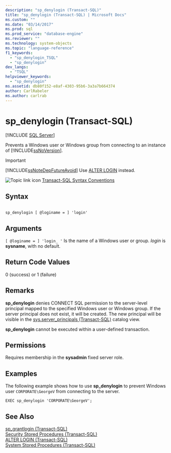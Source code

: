```yaml
---
description: "sp_denylogin (Transact-SQL)"
title: "sp_denylogin (Transact-SQL) | Microsoft Docs"
ms.custom: ""
ms.date: "03/14/2017"
ms.prod: sql
ms.prod_service: "database-engine"
ms.reviewer: ""
ms.technology: system-objects
ms.topic: "language-reference"
f1_keywords: 
  - "sp_denylogin_TSQL"
  - "sp_denylogin"
dev_langs: 
  - "TSQL"
helpviewer_keywords: 
  - "sp_denylogin"
ms.assetid: db80f152-e8af-4303-95b6-3a3a7b664374
author: CarlRabeler
ms.author: carlrab
---
```

# sp_denylogin (Transact-SQL)
[!INCLUDE [SQL Server](../../includes/applies-to-version/sqlserver.md)]

  Prevents a Windows user or Windows group from connecting to an instance of [!INCLUDE[ssNoVersion](../../includes/ssnoversion-md.md)].  
  
> [!IMPORTANT]  
>  [!INCLUDE[ssNoteDepFutureAvoid](../../includes/ssnotedepfutureavoid-md.md)] Use [ALTER LOGIN](../../t-sql/statements/alter-login-transact-sql.md) instead.  
  
 ![Topic link icon](../../database-engine/configure-windows/media/topic-link.gif "Topic link icon") [Transact-SQL Syntax Conventions](../../t-sql/language-elements/transact-sql-syntax-conventions-transact-sql.md)  
  
## Syntax  
  
```  
  
sp_denylogin [ @loginame = ] 'login'   
```  
  
## Arguments  
`[ @loginame = ] 'login_ '`
 Is the name of a Windows user or group. *login* is **sysname**, with no default.  
  
## Return Code Values  
 0 (success) or 1 (failure)  
  
## Remarks  
 **sp_denylogin** denies CONNECT SQL permission to the server-level principal mapped to the specified Windows user or Windows group. If the server principal does not exist, it will be created. The new principal will be visible in the [sys.server_principals &#40;Transact-SQL&#41;](../../relational-databases/system-catalog-views/sys-server-principals-transact-sql.md) catalog view.  
  
 **sp_denylogin** cannot be executed within a user-defined transaction.  
  
## Permissions  
 Requires membership in the **sysadmin** fixed server role.  
  
## Examples  
 The following example shows how to use **sp_denylogin** to prevent Windows user `CORPORATE\GeorgeV` from connecting to the server.  
  
```  
EXEC sp_denylogin 'CORPORATE\GeorgeV';  
```  
  
## See Also  
 [sp_grantlogin &#40;Transact-SQL&#41;](../../relational-databases/system-stored-procedures/sp-grantlogin-transact-sql.md)   
 [Security Stored Procedures &#40;Transact-SQL&#41;](../../relational-databases/system-stored-procedures/security-stored-procedures-transact-sql.md)   
 [ALTER LOGIN &#40;Transact-SQL&#41;](../../t-sql/statements/alter-login-transact-sql.md)   
 [System Stored Procedures &#40;Transact-SQL&#41;](../../relational-databases/system-stored-procedures/system-stored-procedures-transact-sql.md)  
  
  
